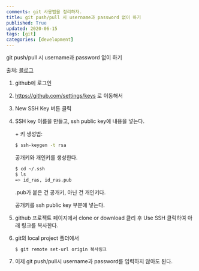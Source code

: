 ```yaml
---
comments: git 사용법을 정리하자.
title: git push/pull 시 username과 password 없이 하기
published: True
updated: 2020-06-15
tags: [git]
categories: [development]
---
```

git push/pull 시 username과 password 없이 하기



출처: [블로그](http://blog.naver.com/PostView.nhn?blogId=hancury&logNo=220778148466&categoryNo=0&parentCategoryNo=10&viewDate=&currentPage=1&postListTopCurrentPage=1&from=search)



1. github에 로그인

2. https://github.com/settings/keys 로 이동해서

3. New SSH Key 버튼 클릭

4. SSH key 이름을 만들고, ssh public key에 내용을 넣는다.

   \+ 키 생성법:

   ```bash
   $ ssh-keygen -t rsa
   ```

   공개키와 개인키를 생성한다.

   ```bash
   $ cd ~/.ssh
   $ ls
   => id_ras, id_ras.pub
   ```

   .pub가 붙은 건 공개키, 아닌 건 개인키다.

   공개키를 ssh public key 부분에 넣는다.

5. github 프로젝트 페이지에서 clone or download 클리 후 Use SSH 클릭하여 아래 링크를 복사한다.

6. git의 local project 폴더에서 

   ```bash
   $ git remote set-url origin 복사링크
   ```

7. 이제 git push/pull시 username과 password를 입력하지 않아도 된다.